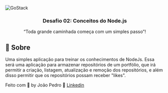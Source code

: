 <img alt="GoStack" src="https://storage.googleapis.com/golden-wind/bootcamp-gostack/header-desafios.png" />

<h3 align="center">
  Desafio 02: Conceitos do Node.js
</h3>

<p align="center">“Toda grande caminhada começa com um simples passo”!</blockquote>

## :rocket: Sobre
Uma simples aplicação para treinar os conhecimentos de NodeJs.
Essa será uma aplicação para armazenar repositórios de um portfólio, que irá permitir a criação, listagem, atualização e remoção dos repositórios, e além disso permitir que os repositórios possam receber "likes".

Feito com 💜 by João Pedro :rocket: [Linkedin](https://www.linkedin.com/in/jp-soares/)
